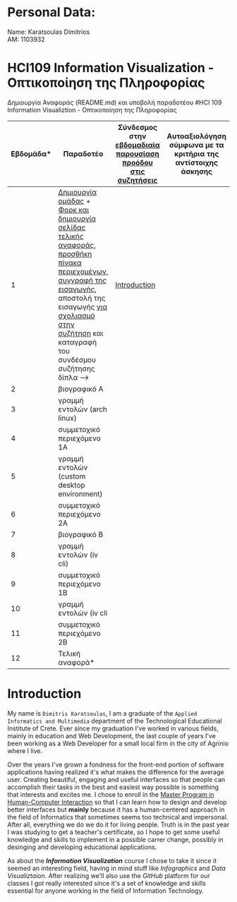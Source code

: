 # Personal Data:
Name: Karatsoulas Dimitrios</br>
ΑΜ: 1103932</br>

# HCI109 Information Visualization - Οπτικοποίηση της Πληροφορίας
Δημιουργία Αναφοράς (README.md) και υποβολή παραδοτέου
#HCI 109 Information Visualiztion - Οπτικοποίηση της Πληροφορίας

| Εβδομάδα* | Παραδοτέο | Σύνδεσμος στην [εβδομαδιαία παρουσίαση προόδου στις συζητήσεις](https://github.com/upatras-hci/iv/discussions/categories/show-and-tell) | Αυτοαξιολόγηση σύμφωνα με τα κριτήρια της αντίστοιχης άσκησης |
| --- | --- | --- | --- |
| 1 | [Δημιουργία ομάδας](https://courses-ionio.github.io/help/team/) + [Φορκ και δημιουργία σελίδας τελικής αναφοράς](https://courses-ionio.github.io/help/guide/), [προσθήκη πίνακα περιεχομένων](https://raw.githubusercontent.com/upatras-hci/iv/master/README.md), [συγγραφή της εισαγωγής](https://courses-ionio.github.io/help/intro/), αποστολή της εισαγωγής [για σχολιασμό στην συζήτηση](https://github.com/upatras-hci/iv/discussions/categories/show-and-tell) και καταγραφή του συνδέσμου συζήτησης δίπλα --> |[Introduction](https://github.com/akimo13/iv/tree/1103932#intro) | |
| 2 | βιογραφικό Α | | |
| 3 | γραμμή εντολών (arch linux) | | |
| 4 | συμμετοχικό περιεχόμενο 1A | | |
| 5 | γραμμή εντολών (custom desktop environment) | | |
| 6 | συμμετοχικό περιεχόμενο 2Α | | |
| 7 | βιογραφικό Β | | |
| 8 | γραμμή εντολών (iv cli) | | |
| 9 | συμμετοχικό περιεχόμενο 1Β | | |
| 10 | γραμμή εντολών (iv cli | | |
| 11 | συμμετοχικό περιεχόμενο 2Β | | |
| 12 | Τελική αναφορά* | | |

# Introduction

My name is `Dimitris Karatsoulas`, I am a graduate of the `Applied Informatics and Multimedia` department of the Technological Educational Institute of Crete. Ever since my graduation I've worked in various fields, mainly in education and Web Development, the last couple of years I've been working as a Web Developer for a small local firm in the city of Agrinio where I live.

Over the years I've grown a fondness for the front-end portion of software applications having realized it's what makes the difference for the average user. Creating beautiful, engaging and useful interfaces so that people can accomplish their tasks in the best and easiest way possible is something that interests and excites me. I chose to enroll in the [Master Program in Human-Computer Interaction](https://hcimaster.upatras.gr/) so that I can learn how to design and develop better interfaces but **mainly** because it has a human-centered approach in the field of Informatics that sometimes seems too technical and impersonal. After all, everything we do we do it for living people. Truth is in the past year I was studying to get a teacher's certificate, so I hope to get some useful knowledge and skills to implement in a possible carrer change, possibly in desinging and developing educational applications.

As about the ***Information Visualization*** course I chose to take it since it seemed an interesting field, having in mind stuff like *Infographics* and *Data Visualiztaion*. After realizing we'll also use the *GitHub* platform for our classes I got really interested since it's a set of knowledge and skills essential for anyone working in the field of Information Technology.
